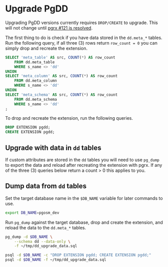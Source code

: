 # Upgrade PgDD


Upgrading PgDD versions currently requires `DROP/CREATE` to upgrade.
This will not change until
[pgrx #121 is resolved](https://github.com/pgcentralfoundation/pgrx/issues/121).


The first thing to do is check if you have data stored in the `dd.meta_*`
tables.  Run the following query, if all three (3) rows return `row_count = 0`
you can simply drop and recreate the extension.


```sql
SELECT 'meta_table' AS src, COUNT(*) AS row_count
    FROM dd.meta_table
    WHERE s_name <> 'dd'
UNION
SELECT 'meta_column' AS src, COUNT(*) AS row_count
    FROM dd.meta_column
    WHERE s_name <> 'dd'
UNION
SELECT 'meta_schema' AS src, COUNT(*) AS row_count
    FROM dd.meta_schema
    WHERE s_name <> 'dd'
;
```


To drop and recreate the extension, run the following queries.

```sql
DROP EXTENSION pgdd;
CREATE EXTENSION pgdd;
```



## Upgrade with data in `dd` tables

If custom attributes are stored in the `dd` tables you will need to use
`pg_dump` to export the data and reload after recreating the extension
with pgrx.  If any of the three (3) queries below return a count > 0
this applies to you.

## Dump data from `dd` tables

Set the target database name in the `$DB_NAME` variable for later commands
to use.

```bash
export DB_NAME=pgosm_dev
```

Run `pg_dump` against the target database, drop and create the extension,
and reload the data to the `dd.meta_*` tables.

```bash
pg_dump -d $DB_NAME \
    --schema dd --data-only \
    -f ~/tmp/dd_upgrade_data.sql

psql -d $DB_NAME -c "DROP EXTENSION pgdd; CREATE EXTENSION pgdd;"
psql -d $DB_NAME -f ~/tmp/dd_upgrade_data.sql
```
